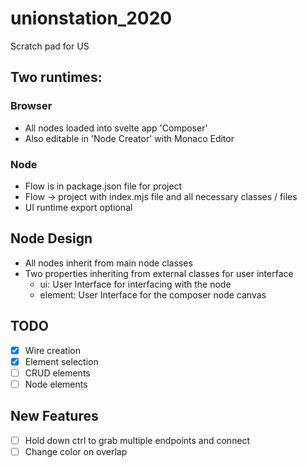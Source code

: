 # unionstation_2020

Scratch pad for US

## Two runtimes:

### Browser

- All nodes loaded into svelte app 'Composer'
- Also editable in 'Node Creator' with Monaco Editor

### Node

- Flow is in package.json file for project
- Flow -> project with index.mjs file and all necessary classes / files
- UI runtime export optional

## Node Design

- All nodes inherit from main node classes
- Two properties inheriting from external classes for user interface
  - ui: User Interface for interfacing with the node
  - element: User Interface for the composer node canvas

## TODO

- [X] Wire creation
- [X] Element selection
- [ ] CRUD elements
- [ ] Node elements

## New Features

- [ ] Hold down ctrl to grab multiple endpoints and connect
- [ ] Change color on overlap